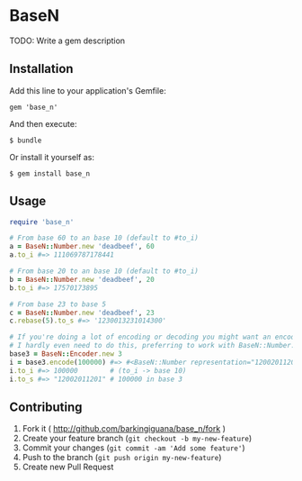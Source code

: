 # BaseN

TODO: Write a gem description

## Installation

Add this line to your application's Gemfile:

    gem 'base_n'

And then execute:

    $ bundle

Or install it yourself as:

    $ gem install base_n

## Usage

```ruby
require 'base_n'

# From base 60 to an base 10 (default to #to_i)
a = BaseN::Number.new 'deadbeef', 60
a.to_i #=> 111069787178441

# From base 20 to an base 10 (default to #to_i)
b = BaseN::Number.new 'deadbeef', 20
b.to_i #=> 17570173895

# From base 23 to base 5
c = BaseN::Number.new 'deadbeef', 23
c.rebase(5).to_s #=> '1230013231014300'

# If you're doing a lot of encoding or decoding you might want an encoder.
# I hardly even need to do this, preferring to work with BaseN::Number.
base3 = BaseN::Encoder.new 3
i = base3.encode(100000) #=> #<BaseN::Number representation="12002011201", base=3>
i.to_i #=> 100000        # (to_i -> base 10)
i.to_s #=> "12002011201" # 100000 in base 3
```

## Contributing

1. Fork it ( http://github.com/barkingiguana/base_n/fork )
2. Create your feature branch (`git checkout -b my-new-feature`)
3. Commit your changes (`git commit -am 'Add some feature'`)
4. Push to the branch (`git push origin my-new-feature`)
5. Create new Pull Request
